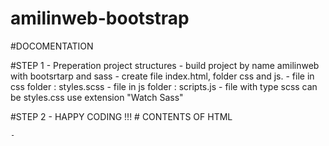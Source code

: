 # amilinweb-bootstrap

#DOCOMENTATION

#STEP 1 - Preperation project structures 
    - build project by name amilinweb with bootsrtarp and sass
    - create file index.html, folder css and js. 
        - file in css folder : styles.scss 
        - file in js folder  : scripts.js
    - file with type scss can be styles.css use extension "Watch Sass"

#STEP 2 - HAPPY CODING !!! 
    # CONTENTS OF HTML

    -